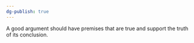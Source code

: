 ```yaml
---
dg-publish: true
---
```

A good argument should have premises that are true and support the truth of its conclusion.